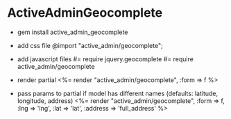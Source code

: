 ActiveAdminGeocomplete
=======================

- gem install active_admin_geocomplete

- add css file
@import "active_admin/geocomplete";

- add javascript files
#= require jquery.geocomplete
#= require active_admin/geocomplete

- render partial
<%= render "active_admin/geocomplete", :form => f %>

- pass params to partial if model has different names (defaults: latitude, longitude, address)
<%= render "active_admin/geocomplete", :form => f, :lng => 'lng', :lat => 'lat', :address => 'full_address' %>

